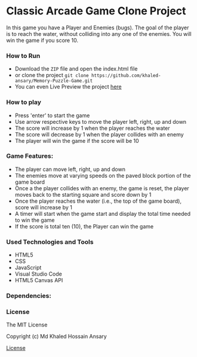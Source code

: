 # Classic Arcade Game Clone Project

In this game you have a Player and Enemies (bugs). The goal of the player is to reach the water, without colliding into any one of the enemies. You will win the game if you score 10.

### How to Run

* Download the `ZIP` file and open the index.html file
* or clone the project `git clone https://github.com/khaled-ansary/Memory-Puzzle-Game.git`
* You can even Live Preview the project [here](https://khaled-ansary.github.io/Arcade-Game/)
  
### How to play
  
* Press 'enter' to start the game
* Use arrow respective keys to move the player left, right, up and down
* The score will increase by 1 when the player reaches the water
* The score will decrease by 1 when the player collides with an enemy
* The player will win the game if the score will be 10

### Game Features:

* The player can move left, right, up and down
* The enemies move at varying speeds on the paved block portion of the game board
* Once a the player collides with an enemy, the game is reset, the player moves back to the starting square and score down by 1
* Once the player reaches the water (i.e., the top of the game board), score will increase by 1
* A timer will start when the game start and display the total time needed to win the game
* If the score is total ten (10), the Player can win the game

### Used Technologies and Tools

* HTML5
* CSS
* JavaScript 
* Visual Studio Code
* HTML5 Canvas API
  
### Dependencies:

### License

The MIT License

Copyright (c) Md Khaled Hossain Ansary

[License](LICENSE.md)